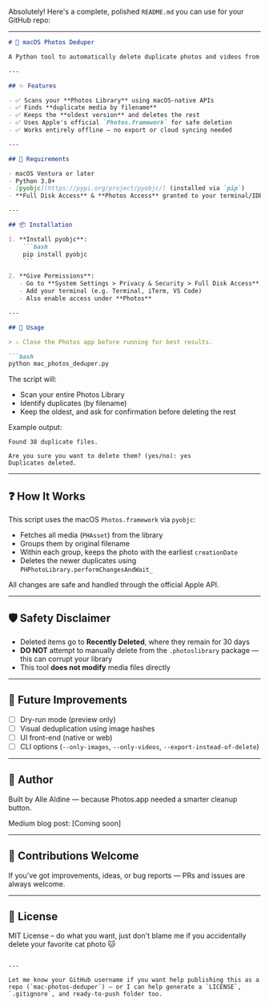 Absolutely! Here's a complete, polished `README.md` you can use for your GitHub repo:

---

```markdown
# 📸 macOS Photos Deduper

A Python tool to automatically delete duplicate photos and videos from the macOS Photos Library — using native Apple APIs via `pyobjc`. No risky hacks. No paid apps. Just clean results.

---

## ✨ Features

- ✅ Scans your **Photos Library** using macOS-native APIs
- ✅ Finds **duplicate media by filename**
- ✅ Keeps the **oldest version** and deletes the rest
- ✅ Uses Apple's official `Photos.framework` for safe deletion
- ✅ Works entirely offline — no export or cloud syncing needed

---

## 🔧 Requirements

- macOS Ventura or later  
- Python 3.8+  
- [pyobjc](https://pypi.org/project/pyobjc/) (installed via `pip`)  
- **Full Disk Access** & **Photos Access** granted to your terminal/IDE

---

## 📦 Installation

1. **Install pyobjc**:
    ```bash
    pip install pyobjc
    ```

2. **Give Permissions**:  
   - Go to **System Settings > Privacy & Security > Full Disk Access**
   - Add your terminal (e.g. Terminal, iTerm, VS Code)
   - Also enable access under **Photos**

---

## 🚀 Usage

> ⚠️ Close the Photos app before running for best results.

```bash
python mac_photos_deduper.py
```

The script will:

- Scan your entire Photos Library
- Identify duplicates (by filename)
- Keep the oldest, and ask for confirmation before deleting the rest

Example output:

```
Found 38 duplicate files.

Are you sure you want to delete them? (yes/no): yes
Duplicates deleted.
```

---

## ❓ How It Works

This script uses the macOS `Photos.framework` via `pyobjc`:

- Fetches all media (`PHAsset`) from the library
- Groups them by original filename
- Within each group, keeps the photo with the earliest `creationDate`
- Deletes the newer duplicates using `PHPhotoLibrary.performChangesAndWait_`

All changes are safe and handled through the official Apple API.

---

## 🛡️ Safety Disclaimer

- Deleted items go to **Recently Deleted**, where they remain for 30 days
- **DO NOT** attempt to manually delete from the `.photoslibrary` package — this can corrupt your library
- This tool **does not modify** media files directly

---

## 🧠 Future Improvements

- [ ] Dry-run mode (preview only)
- [ ] Visual deduplication using image hashes
- [ ] UI front-end (native or web)
- [ ] CLI options (`--only-images`, `--only-videos`, `--export-instead-of-delete`)

---

## 🙌 Author

Built by Alle Aldine — because Photos.app needed a smarter cleanup button.

Medium blog post: [Coming soon]

---

## 🧡 Contributions Welcome

If you’ve got improvements, ideas, or bug reports — PRs and issues are always welcome.

---

## 📜 License

MIT License – do what you want, just don't blame me if you accidentally delete your favorite cat photo 🐱
```

---

Let me know your GitHub username if you want help publishing this as a repo (`mac-photos-deduper`) — or I can help generate a `LICENSE`, `.gitignore`, and ready-to-push folder too.